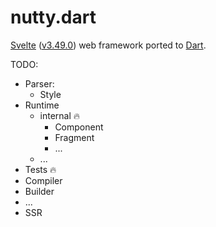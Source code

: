 nutty.dart
=========

[Svelte](https://svelte.dev/) ([v3.49.0](https://github.com/sveltejs/svelte/tree/v3.49.0))
web framework ported to [Dart](https://dart.dev).

TODO:
- Parser:
  - Style
- Runtime
  - internal 🔥
    - Component
    - Fragment
    - ...
  - ...
- Tests 🔥
- Compiler
- Builder
- ...
- SSR
